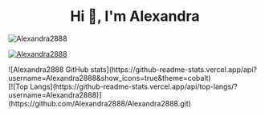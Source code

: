 <h1 align="center">Hi 👋, I'm Alexandra</h1>
<p align="left"> <img src="https://komarev.com/ghpvc/?username=Alexandra2888t&label=Profile%20views&color=0e75b6&style=flat" alt="Alexandra2888" /> </p>

<p align="left"> <a href="https://github.com/ryo-ma/github-profile-trophy"><img src="https://github-profile-trophy.vercel.app/?username=Alexandra2888" alt="Alexandra2888" /></a> </p>
![Alexandra2888 GitHub stats](https://github-readme-stats.vercel.app/api?username=Alexandra2888&show_icons=true&theme=cobalt)
<br>
[![Top Langs](https://github-readme-stats.vercel.app/api/top-langs/?username=Alexandra2888)](https://github.com/Alexandra2888/Alexandra2888.git)






<!--
**Alexandra2888/Alexandra2888** is a ✨ _special_ ✨ repository because its `README.md` (this file) appears on your GitHub profile.

Here are some ideas to get you started:

- 🔭 I’m currently working on ...
- 🌱 I’m currently learning ...
- 👯 I’m looking to collaborate on ...
- 🤔 I’m looking for help with ...
- 💬 Ask me about ...
- 📫 How to reach me: ...
- 😄 Pronouns: ...
- ⚡ Fun fact: ...
-->
